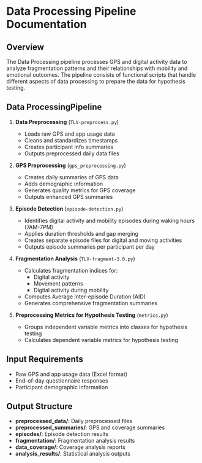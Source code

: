 # Data Processing Pipeline Documentation

## Overview
The Data Processing pipeline processes GPS and digital activity data to analyze fragmentation patterns and their relationships with mobility and emotional outcomes. The pipeline consists of functional scripts that handle different aspects of data processing to prepare the data for hypothesis testing.

## Data ProcessingPipeline

1. **Data Preprocessing** (`TLV-preprocess.py`)
   - Loads raw GPS and app usage data
   - Cleans and standardizes timestamps
   - Creates participant info summaries
   - Outputs preprocessed daily data files

2. **GPS Preprocessing** (`gps_preprocessing.py`)
   - Creates daily summaries of GPS data
   - Adds demographic information
   - Generates quality metrics for GPS coverage
   - Outputs enhanced GPS summaries

3. **Episode Detection** (`episode-detection.py`)
   - Identifies digital activity and mobility episodes during waking hours (7AM-7PM)
   - Applies duration thresholds and gap merging
   - Creates separate episode files for digital and moving activities
   - Outputs episode summaries per participant per day

4. **Fragmentation Analysis** (`TLV-fragment-3.0.py`)
   - Calculates fragmentation indices for:
     - Digital activity
     - Movement patterns
     - Digital activity during mobility
   - Computes Average Inter-episode Duration (AID)
   - Generates comprehensive fragmentation summaries

5. **Preprocessing Metrics for Hypothesis Testing** (`metrics.py`)
   - Groups independent variable metrics into classes for hypothesis testing
   - Calculates dependent variable metrics for hypothesis testing

## Input Requirements

- Raw GPS and app usage data (Excel format)
- End-of-day questionnaire responses
- Participant demographic information


## Output Structure

- **preprocessed_data/**: Daily preprocessed files
- **preprocessed_summaries/**: GPS and coverage summaries
- **episodes/**: Episode detection results
- **fragmentation/**: Fragmentation analysis results
- **data_coverage/**: Coverage analysis reports
- **analysis_results/**: Statistical analysis outputs 
